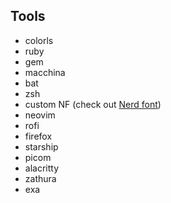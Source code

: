 ## Tools
- colorls
- ruby
- gem
- macchina
- bat
- zsh
- custom NF (check out [Nerd font](https://www.nerdfonts.com/font-downloads))
- neovim
- rofi
- firefox
- starship
- picom
- alacritty
- zathura
- exa